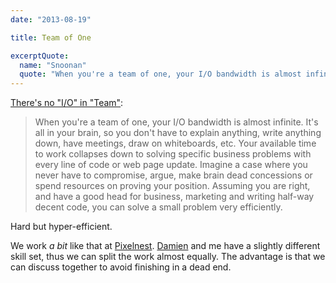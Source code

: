 ```yaml
---
date: "2013-08-19"

title: Team of One

excerptQuote:
  name: "Snoonan"
  quote: "When you're a team of one, your I/O bandwidth is almost infinite. It's all in your brain, so you don't have to explain anything, write anything down, have meetings, draw on whiteboards, etc."
---
```


[There's no "I/O" in "Team"](https://myles.io/thoughts/theres-no-io-in-team):

> When you're a team of one, your I/O bandwidth is almost infinite. It's all in your brain, so you don't have to explain anything, write anything down, have meetings, draw on whiteboards, etc. Your available time to work collapses down to solving specific business problems with every line of code or web page update. Imagine a case where you never have to compromise, argue, make brain dead concessions or spend resources on proving your position. Assuming you are right, and have a good head for business, marketing and writing half-way decent code, you can solve a small problem very efficiently.

Hard but hyper-efficient.

We work _a bit_ like that at [Pixelnest](http://pixelnest.io). [Damien](http://dmayance.com) and me have a slightly different skill set, thus we can split the work almost equally. The advantage is that we can discuss together to avoid finishing in a dead end.
